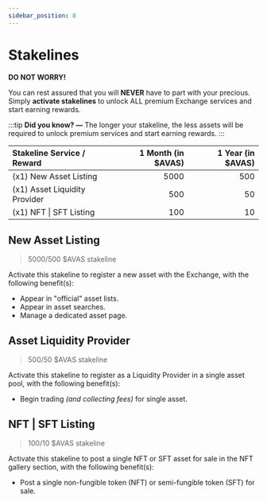 ```yaml
---
sidebar_position: 8
---
```


# Stakelines

__DO NOT WORRY!__

You can rest assured that you will __NEVER__ have to part with your precious. Simply __activate stakelines__ to unlock ALL premium Exchange services and start earning rewards.

:::tip
__Did you know? —__
The longer your stakeline, the less assets will be required to unlock premium services and start earning rewards.
:::

| Stakeline Service / Reward | 1 Month (in $AVAS) | 1 Year (in $AVAS) |
| :---      |    ---: |   ---: |
| (x1) New Asset Listing | 5000 | 500 |
| (x1) Asset Liquidity Provider | 500 | 50 |
| (x1) NFT \| SFT Listing | 100 | 10 |


## New Asset Listing

> 5000/500 $AVAS stakeline

Activate this stakeline to register a new asset with the Exchange, with the following benefit(s):

- Appear in "official" asset lists.
- Appear in asset searches.
- Manage a dedicated asset page.


## Asset Liquidity Provider

> 500/50 $AVAS stakeline

Activate this stakeline to register as a Liquidity Provider in a single asset pool, with the following benefit(s):

- Begin trading _(and collecting fees)_ for single asset.


## NFT | SFT Listing

> 100/10 $AVAS stakeline

Activate this stakeline to post a single NFT or SFT asset for sale in the NFT gallery section, with the following benefit(s):

- Post a single non-fungible token (NFT) or semi-fungible token (SFT) for sale.
